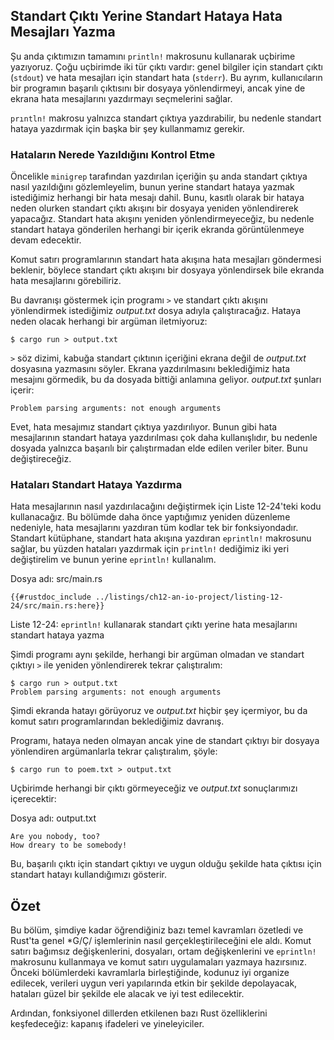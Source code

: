## Standart Çıktı Yerine Standart Hataya Hata Mesajları Yazma

Şu anda çıktımızın tamamını `println!` makrosunu kullanarak uçbirime yazıyoruz. 
Çoğu uçbirimde iki tür çıktı vardır: genel bilgiler için standart çıktı (`stdout`) ve hata mesajları için standart hata (`stderr`). 
Bu ayrım, kullanıcıların bir programın başarılı çıktısını bir dosyaya yönlendirmeyi, 
ancak yine de ekrana hata mesajlarını yazdırmayı seçmelerini sağlar.

`prıntln!` makrosu yalnızca standart çıktıya yazdırabilir, bu nedenle standart hataya yazdırmak 
için başka bir şey kullanmamız gerekir.

### Hataların Nerede Yazıldığını Kontrol Etme

Öncelikle `minigrep` tarafından yazdırılan içeriğin şu anda standart çıktıya nasıl yazıldığını gözlemleyelim, 
bunun yerine standart hataya yazmak istediğimiz herhangi bir hata mesajı dahil. Bunu, kasıtlı olarak bir hataya 
neden olurken standart çıktı akışını bir dosyaya yeniden yönlendirerek yapacağız. Standart hata akışını yeniden 
yönlendirmeyeceğiz, bu nedenle standart hataya gönderilen herhangi bir içerik ekranda görüntülenmeye devam edecektir.

Komut satırı programlarının standart hata akışına hata mesajları göndermesi beklenir, böylece standart çıktı akışını 
bir dosyaya yönlendirsek bile ekranda hata mesajlarını görebiliriz.

Bu davranışı göstermek için programı `>` ve standart çıktı akışını yönlendirmek istediğimiz 
*output.txt* dosya adıyla çalıştıracağız. Hataya neden olacak herhangi bir argüman iletmiyoruz:

```console
$ cargo run > output.txt
```

`>` söz dizimi, kabuğa standart çıktının içeriğini ekrana değil de *output.txt* dosyasına yazmasını söyler. 
Ekrana yazdırılmasını beklediğimiz hata mesajını görmedik, bu da dosyada bittiği anlamına geliyor. *output.txt* şunları içerir:

```text
Problem parsing arguments: not enough arguments
```

Evet, hata mesajımız standart çıktıya yazdırılıyor. Bunun gibi hata mesajlarının standart hataya 
yazdırılması çok daha kullanışlıdır, bu nedenle dosyada yalnızca başarılı bir çalıştırmadan 
elde edilen veriler biter. Bunu değiştireceğiz.


### Hataları Standart Hataya Yazdırma

Hata mesajlarının nasıl yazdırılacağını değiştirmek için Liste 12-24'teki kodu kullanacağız. 
Bu bölümde daha önce yaptığımız yeniden düzenleme nedeniyle, hata mesajlarını yazdıran tüm kodlar tek bir fonksiyondadır. 
Standart kütüphane, standart hata akışına yazdıran `eprintln!` makrosunu sağlar, bu yüzden hataları yazdırmak için `println!` 
dediğimiz iki yeri değiştirelim ve bunun yerine `eprintln!` kullanalım.

<span class="filename">Dosya adı: src/main.rs</span>

```rust,ignore
{{#rustdoc_include ../listings/ch12-an-io-project/listing-12-24/src/main.rs:here}}
```

<span class="caption">Liste 12-24: `eprintln!` kullanarak standart çıktı yerine 
hata mesajlarını standart hataya yazma</span>

Şimdi programı aynı şekilde, herhangi bir argüman olmadan ve standart çıktıyı `>` ile yeniden 
yönlendirerek tekrar çalıştıralım:


```console
$ cargo run > output.txt
Problem parsing arguments: not enough arguments
```

Şimdi ekranda hatayı görüyoruz ve *output.txt* hiçbir şey içermiyor, bu da komut satırı programlarından beklediğimiz davranış.

Programı, hataya neden olmayan ancak yine de standart çıktıyı bir dosyaya yönlendiren argümanlarla tekrar çalıştıralım, şöyle:

```console
$ cargo run to poem.txt > output.txt
```

Uçbirimde herhangi bir çıktı görmeyeceğiz ve *output.txt* sonuçlarımızı içerecektir:

<span class="filename">Dosya adı: output.txt</span>

```text
Are you nobody, too?
How dreary to be somebody!
```

Bu, başarılı çıktı için standart çıktıyı ve uygun olduğu şekilde hata çıktısı için standart hatayı kullandığımızı gösterir.

## Özet

Bu bölüm, şimdiye kadar öğrendiğiniz bazı temel kavramları özetledi ve Rust'ta genel *G/Ç/ işlemlerinin nasıl gerçekleştirileceğini ele aldı. 
Komut satırı bağımsız değişkenlerini, dosyaları, ortam değişkenlerini ve `eprintln!` makrosunu kullanmaya ve komut 
satırı uygulamaları yazmaya hazırsınız. Önceki bölümlerdeki kavramlarla birleştiğinde, kodunuz iyi organize edilecek, 
verileri uygun veri yapılarında etkin bir şekilde depolayacak, hataları güzel bir şekilde ele alacak ve iyi test edilecektir.

Ardından, fonksiyonel dillerden etkilenen bazı Rust özelliklerini keşfedeceğiz: kapanış ifadeleri ve yineleyiciler.
